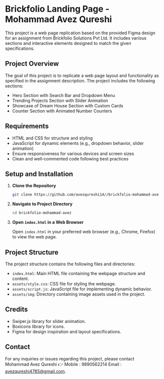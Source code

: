 # Brickfolio Landing Page - Mohammad Avez Qureshi 

This project is a web page replication based on the provided Figma design for an assignment from Brickfolio Solutions Pvt Ltd. It includes various sections and interactive elements designed to match the given specifications.

## Project Overview

The goal of this project is to replicate a web page layout and functionality as specified in the assignment description. The project includes the following sections:

- Hero Section with Search Bar and Dropdown Menu
- Trending Projects Section with Slider Animation
- Showcase of Dream House Section with Custom Cards
- Counter Section with Animated Number Counters

## Requirements

- HTML and CSS for structure and styling
- JavaScript for dynamic elements (e.g., dropdown behavior, slider animation)
- Ensure responsiveness for various devices and screen sizes
- Clean and well-commented code following best practices

## Setup and Installation

1. **Clone the Repository**

   ```bash
   git clone https://github.com/avezqureshi14//brickfolio-mohammad-avez.git
   ```

2. **Navigate to Project Directory**

   ```bash
   cd brickfolio-mohammad-avez
   ```

3. **Open `index.html` in a Web Browser**

   Open `index.html` in your preferred web browser (e.g., Chrome, Firefox) to view the web page.

## Project Structure

The project structure contains the following files and directories:

- `index.html`: Main HTML file containing the webpage structure and content.
- `assets/style.css`: CSS file for styling the webpage.
- `assets/script.js`: JavaScript file for implementing dynamic behavior.
- `assets/img`: Directory containing image assets used in the project.

## Credits

- Swiper.js library for slider animation.
- Boxicons library for icons.
- Figma for design inspiration and layout specifications.

## Contact

For any inquiries or issues regarding this project, please contact Mohammad Avez Qureshi  👉 
Mobile : 9890562214 
Email : avezqureshi4785@gmail.com.
